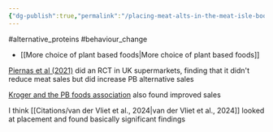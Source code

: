 ```yaml
---
{"dg-publish":true,"permalink":"/placing-meat-alts-in-the-meat-isle-boosts-sales/","created":"2025-10-23T17:42:42.989+01:00","updated":"2025-10-23T18:06:08.653+01:00"}
---
```


#alternative_proteins #behaviour_change 

- [[More choice of plant based foods\|More choice of plant based foods]]

[Piernas et al (2021)](https://journals.plos.org/plosmedicine/article?id=10.1371%2Fjournal.pmed.1003715) did an RCT in UK supermarkets, finding that it didn't reduce meat sales but did increase PB alternative sales

[Kroger and the PB foods association](https://bluehorizon.com/insight/put-plant-based-meat-where-it-belongs-in-the-meat-aisle/) also found improved sales

I think [[Citations/van der Vliet et al., 2024\|van der Vliet et al., 2024]] looked at placement and found basically significant findings